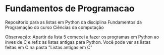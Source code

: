 # Fundamentos de Programacao
 Repositorio para as listas em Python da disciplina Fundamentos da Programação do curso Ciências da computação

Observação:
Apartir da lista 5 comecei a fazer os programas em Python ao inves de C e refiz as listas antigas para Python.
Você pode ver as listas feitas em C na pasta "Listas antigas em C"
